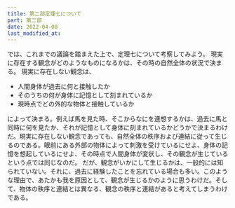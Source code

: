 ```yaml
---
title: 第二部定理七について
part: 第二部
date: 2022-04-08
last_modified_at: 
---
```

では、これまでの議論を踏まえた上で、定理七について考察してみよう。
現実に存在する観念がどのようなものになるかは、その時の自然全体の状況で決まる。
現実に存在しない観念は、

- 人間身体が過去に何と接触したか
- そのうちの何が身体に記憶として刻まれているか
- 現時点でどの外的な物体と接触しているか

によって決まる。例えば馬を見た時、そこからなにを連想するかは、過去に馬と同時に何を見たか、それが記憶として身体に刻まれているかどうかで決まるわけだ。現実に存在しない観念であっても、自然全体の秩序および連結に従って生じるのである。眼前にある外部の物体によって刺激を受けているにせよ、身体の記憶を想起しているにせよ、その時点で人間身体が変状し、その観念が生じているという点では同じなのだ。
だが、観念がいかにして生じるかは、一般的には知られていない。それに、過去に経験したことを忘れている場合も多い。このような理由で、あたかも我を原因として、観念が生じるかのように思うわけだ。そして、物体の秩序と連結とは異なる、観念の秩序と連結があると考えてしまうわけである。
